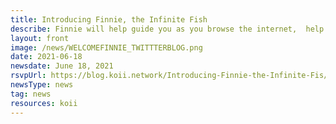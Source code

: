 ```yaml
---
title: Introducing Finnie, the Infinite Fish
describe: Finnie will help guide you as you browse the internet,  help track the attention you give to Koii-registered content ANYWHERE on the internet, and keep all the media you register with Koii in one spot.
layout: front
image: /news/WELCOMEFINNIE_TWITTTERBLOG.png
date: 2021-06-18
newsdate: June 18, 2021
rsvpUrl: https://blog.koii.network/Introducing-Finnie-the-Infinite-Fis/
newsType: news
tag: news
resources: koii
---
```

